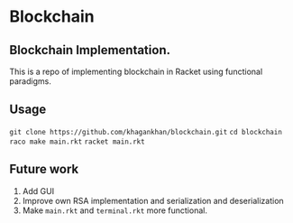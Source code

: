 # Blockchain

## Blockchain Implementation.
This is a repo of implementing blockchain in Racket using functional paradigms.

## Usage
`git clone https://github.com/khagankhan/blockchain.git`
`cd blockchain`
`raco make main.rkt`
`racket main.rkt`

## Future work
1. Add GUI
2. Improve own RSA implementation and serialization and deserialization
3. Make `main.rkt` and `terminal.rkt` more functional.

